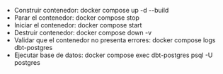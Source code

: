 * Construir contenedor:  docker compose up -d --build
* Parar el contenedor: docker compose stop
* Iniciar el contenedor: docker compose start
* Destruir contenedor:  docker compose down -v
* Validar que el contenedor no presenta errores: docker compose logs dbt-postgres
* Ejecutar base de datos: docker compose exec dbt-postgres psql -U postgres